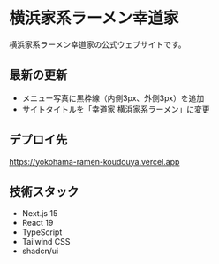 # 横浜家系ラーメン幸道家

横浜家系ラーメン幸道家の公式ウェブサイトです。

## 最新の更新
- メニュー写真に黒枠線（内側3px、外側3px）を追加
- サイトタイトルを「幸道家 横浜家系ラーメン」に変更

## デプロイ先
https://yokohama-ramen-koudouya.vercel.app

## 技術スタック
- Next.js 15
- React 19
- TypeScript
- Tailwind CSS
- shadcn/ui